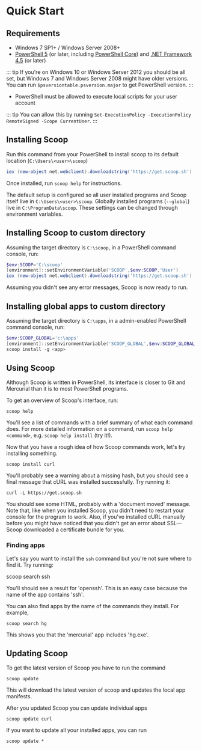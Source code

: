 # Quick Start

## Requirements

- Windows 7 SP1+ / Windows Server 2008+
- [PowerShell 5](https://aka.ms/wmf5download) (or later, including [PowerShell Core](https://docs.microsoft.com/en-us/powershell/scripting/install/installing-powershell-core-on-windows?view=powershell-6)) and [.NET Framework 4.5](https://www.microsoft.com/net/download) (or later)

::: tip
If you're on Windows 10 or Windows Server 2012 you should be all set, but Windows 7 and Windows Server 2008 might have older versions. You can run `$psversiontable.psversion.major` to get PowerShell version.
:::

- PowerShell must be allowed to execute local scripts for your user account

::: tip
You can allow this by running `Set-ExecutionPolicy -ExecutionPolicy RemoteSigned -Scope CurrentUser`.
:::

## Installing Scoop

Run this command from your PowerShell to install scoop to its default location (`C:\Users\<user>\scoop`)

```powershell
iex (new-object net.webclient).downloadstring('https://get.scoop.sh')
```

Once installed, run `scoop help` for instructions.

The default setup is configured so all user installed programs and Scoop itself live in `C:\Users\<user>\scoop`.
Globally installed programs (`--global`) live in `C:\ProgramData\scoop`.
These settings can be changed through environment variables.

## Installing Scoop to custom directory

Assuming the target directory is `C:\scoop`, in a PowerShell command console, run:

```powershell
$env:SCOOP='C:\scoop'
[environment]::setEnvironmentVariable('SCOOP',$env:SCOOP,'User')
iex (new-object net.webclient).downloadstring('https://get.scoop.sh')
```

Assuming you didn't see any error messages, Scoop is now ready to run.

## Installing global apps to custom directory

Assuming the target directory is `C:\apps`, in a admin-enabled PowerShell command console, run:

```powershell
$env:SCOOP_GLOBAL='c:\apps'
[environment]::setEnvironmentVariable('SCOOP_GLOBAL',$env:SCOOP_GLOBAL,'Machine')
scoop install -g <app>
```

## Using Scoop

Although Scoop is written in PowerShell, its interface is closer to Git and Mercurial than it is to most PowerShell programs.

To get an overview of Scoop's interface, run:

    scoop help

You'll see a list of commands with a brief summary of what each command does. For more detailed information on a command, run `scoop help <command>`, e.g. `scoop help install` (try it!).

Now that you have a rough idea of how Scoop commands work, let's try installing something.

    scoop install curl

You'll probably see a warning about a missing hash, but you should see a final message that cURL was installed successfully. Try running it:

    curl -L https://get.scoop.sh

You should see some HTML, probably with a 'document moved' message. Note that, like when you installed Scoop, you didn't need to restart your console for the program to work. Also, if you've installed cURL manually before you might have noticed that you didn't get an error about SSL—Scoop downloaded a certificate bundle for you.

### Finding apps

Let's say you want to install the `ssh` command but you're not sure where to find it. Try running:

scoop search ssh

You'll should see a result for 'openssh'. This is an easy case because the name of the app contains 'ssh'.

You can also find apps by the name of the commands they install. For example,

    scoop search hg

This shows you that the 'mercurial' app includes 'hg.exe'.

## Updating Scoop

To get the latest version of Scoop you have to run the command

    scoop update

This will download the latest version of scoop and updates the local app manifests.

After you updated Scoop you can update individual apps

    scoop update curl

If you want to update all your installed apps, you can run

    scoop update *
